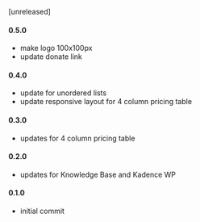 [unreleased]
#### 0.5.0
* make logo 100x100px
* update donate link

#### 0.4.0
* update for unordered lists
* update responsive layout for 4 column pricing table

#### 0.3.0
* updates for 4 column pricing table

#### 0.2.0
* updates for Knowledge Base and Kadence WP

#### 0.1.0
* initial commit
